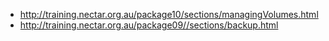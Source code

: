 - http://training.nectar.org.au/package10/sections/managingVolumes.html
- http://training.nectar.org.au/package09//sections/backup.html
